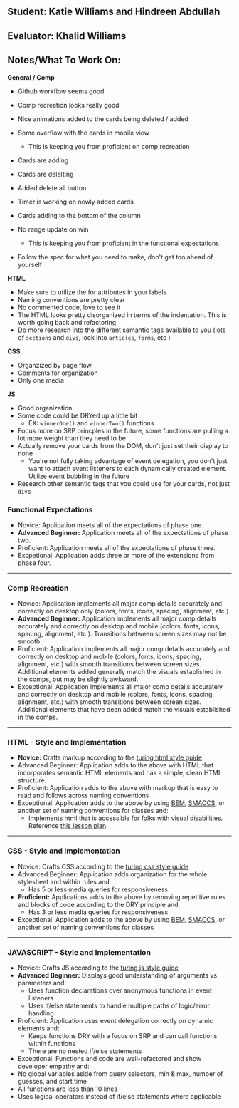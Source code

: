 ## Student: Katie Williams and Hindreen Abdullah
## Evaluator: Khalid Williams
## Notes/What To Work On:

__General / Comp__
* Github workflow seems good

* Comp recreation looks really good
* Nice animations added to the cards being deleted / added
* Some overflow with the cards in mobile view
  * This is keeping you from proficient on comp recreation 

* Cards are adding
* Cards are delelting 
* Added delete all button 
* Timer is working on newly added cards
* Cards adding to the bottom of the column
* No range update on win
  * This is keeping you from proficient in the functional expectations  

* Follow the spec for what you need to make, don't get too ahead of yourself 

__HTML__
* Make sure to utilize the for attributes in your labels 
* Naming conventions are pretty clear
* No commented code, love to see it 
* The HTML looks pretty disorganized in terms of the indentation. This is worth going back and refactoring
* Do more research into the different semantic tags available to you (lots of `sections` and `divs`, look into `articles`, `forms`, etc ) 

__CSS__
* Organzized by page flow 
* Comments for organization
* Only one media 

__JS__
* Good organization
* Some code could be DRYed up a little bit
  * EX: `winnerOne()` and `winnerTwo()` functions
* Focus more on SRP princples in the future, some functions are pulling a lot more weight than they need to be
* Actually remove your cards from the DOM, don't just set their display to none
  * You're not fully taking advantage of event delegation, you don't just want to attach event listeners to each dynamically created element. Utilize event bubbling in the future
* Research other semantic tags that you could use for your cards, not just `div`s

### Functional Expectations

* Novice: Application meets all of the expectations of phase one.
* __Advanced Beginner:__ Application meets all of the expectations of phase two.
* Proficient: Application meets all of the expectations of phase three.
* Excpetional: Application adds three or more of the extensions from phase four.

------------------------------------------------------------------

### Comp Recreation

* Novice: Application implements all major comp details accurately and correctly on desktop only (colors, fonts, icons, spacing, alignment, etc.)
* __Advanced Beginner:__ Application implements all major comp details accurately and correctly on desktop and mobile (colors, fonts, icons, spacing, alignment,  etc.). Transitions between screen sizes may not be smooth.
* Proficient: Application implements all major comp details accurately and correctly on desktop and mobile (colors, fonts, icons, spacing, alignment,  etc.) with smooth transitions between screen sizes. Additional elements added generally match the visuals established in the comps, but may be slightly awkward.
* Exceptional: Application implements all major comp details accurately and correctly on desktop and mobile (colors, fonts, icons, spacing, alignment,  etc.) with smooth transitions between screen sizes. Additional elements that have been added match the visuals established in the comps.

------------------------------------------------------------------

### HTML - Style and Implementation

* __Novice:__ Crafts markup according to the [turing html style guide](https://github.com/turingschool-examples/html)
* Advanced Beginner: Application adds to the above with HTML that incorporates semantic HTML elements and has a simple, clean HTML structure.
* Proficient: Application adds to the above with markup that is easy to read and follows across naming conventions
* Exceptional: Application adds to the above by using [BEM](http://getbem.com/), [SMACCS](https://smacss.com/), or another set of naming conventions for classes and:
    * Implements html that is accessible for folks with visual disabilities. Reference [this lesson plan](http://frontend.turing.io/lessons/floating/web-accessibility.html)

------------------------------------------------------------------

### CSS - Style and Implementation

* Novice: Crafts CSS according to the [turing css style guide](https://github.com/turingschool-examples/css)
* Advanced Beginner: Application adds organization for the whole stylesheet and within rules and
  * Has 5 or less media queries for responsiveness
* __Proficient:__ Applications adds to the above by removing repetitive rules and blocks of code according to the DRY principle and
  * Has 3 or less media queries for responsiveness
* Exceptional: Application adds to the above by using [BEM](http://getbem.com/), [SMACCS](https://smacss.com/), or another set of naming conventions for classes

------------------------------------------------------------------

### JAVASCRIPT - Style and Implementation

* Novice: Crafts JS according to the [turing js style guide](https://github.com/turingschool-examples/javascript/tree/master/es5)
* __Advanced Beginner:__ Displays good understanding of arguments vs parameters and:
  * Uses function declarations over anonymous functions in event listeners
  * Uses if/else statements to handle multiple paths of logic/error handling
* Proficient: Application uses event delegation correctly on dynamic elements and:
  * Keeps functions DRY with a focus on SRP and can call functions within functions
  * There are no nested if/else statements
*  Exceptional: Functions and code are well-refactored and show developer empathy and:
  * No global variables aside from query selectors, min & max, number of guesses, and start time
  * All functions are less than 10 lines
  * Uses logical operators instead of if/else statements where applicable